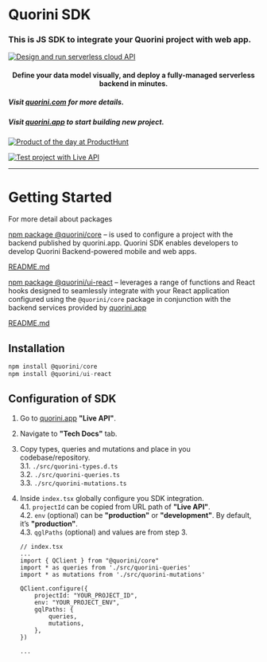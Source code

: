 # Quorini SDK
<h3>This is JS SDK to integrate your Quorini project with web app.</h3>

[![Design and run serverless cloud API](https://github.com/user-attachments/assets/d446a409-e5e9-47d1-aeaf-169f24ec5eec)](https://quorini.com/)
<h4 align="center">Define your data model visually, and deploy a fully-managed serverless backend in minutes.</h4>

<h5>Visit <a href="quorini.com">quorini.com</a> for more details.</h5>
<h5>Visit <a href="quorini.com">quorini.app</a> to start building new project.</h5>

[![Product of the day at ProductHunt](https://github.com/user-attachments/assets/1c07c569-ba3d-46fe-adb7-c8133a339409)](https://www.producthunt.com/products/quorini#quorini)

[![Test project with Live API](https://cdn.prod.website-files.com/669c3258841cd988fbcc2ed2/67281d081ffa915bbb7370d8_mutationcreate2-ezgif.com-video-to-gif-converter.gif)](https://quorini.app/)

---

# Getting Started

For more detail about packages

[npm package @quorini/core](https://www.npmjs.com/package/@quorini/core) – is used to configure a project with the backend published by quorini.app. Quorini SDK enables developers to develop Quorini Backend-powered mobile and web apps.

[README.md](/packages/core/README.md)


[npm package @quorini/ui-react](https://www.npmjs.com/package/@quorini/ui-react) – leverages a range of functions and React hooks designed to seamlessly integrate with your React application configured using the `@quorini/core` package in conjunction with the backend services provided by [quorini.app](quorini.app)

[README.md](/packages/ui-react/README.md)

## Installation

```ts
npm install @quorini/core
npm install @quorini/ui-react
```

## Configuration of SDK

1. Go to [quorini.app](http://quorini.app) **"Live API"**.
2. Navigate to **"Tech Docs"** tab.
3. Copy types, queries and mutations and place in you codebase/repository.\
  3.1. `./src/quorini-types.d.ts`\
  3.2. `./src/quorini-queries.ts`\
  3.3. `./src/quorini-mutations.ts`
4. Inside `index.tsx` globally configure you SDK integration.\
  4.1. `projectId` can be copied from URL path of **"Live API"**.\
  4.2. `env` (optional) can be **"production"** or **"development"**. By default, it’s **"production"**.\
  4.3. `qglPaths` (optional) and values are from step 3.

    ```tsx
    // index.tsx
    ...
    import { QClient } from "@quorini/core"
    import * as queries from './src/quorini-queries'
    import * as mutations from './src/quorini-mutations'

    QClient.configure({
        projectId: "YOUR_PROJECT_ID",
        env: "YOUR_PROJECT_ENV",
        gqlPaths: {
            queries,
            mutations,
        },
    })

    ...
    ```
